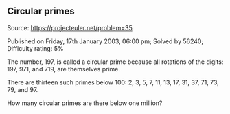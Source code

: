 Circular primes
---------------

Source: https://projecteuler.net/problem=35

Published on Friday, 17th January 2003, 06:00 pm; Solved by 56240;
Difficulty rating: 5%

The number, 197, is called a circular prime because all rotations of the
digits: 197, 971, and 719, are themselves prime.

There are thirteen such primes below 100: 2, 3, 5, 7, 11, 13, 17, 31,
37, 71, 73, 79, and 97.

How many circular primes are there below one million?

